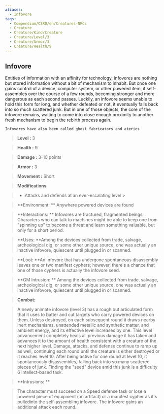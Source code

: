 ```yaml
---
aliases:
  - Infovore
tags:
  - Compendium/CSRD/en/Creatures-NPCs
  - Creature
  - Creature/Kind/Creature
  - Creature/Level/3
  - Creature/Armor/3
  - Creature/Health/9
---
```

    
      
## Infovore      
Entities of information with an affinity for technology, infovores are nothing but stored information without a bit of mechanism to inhabit. But once one gains control of a device, computer system, or other powered item, it self-assembles over the course of a few rounds, becoming stronger and more dangerous as each second passes. Luckily, an infovore seems unable to hold this form for long, and whether defeated or not, it eventually falls back into so much scattered junk. But in one of those objects, the core of the infovore remains, waiting to come into close enough proximity to another fresh mechanism to begin the rebirth process again.     
	Infovores have also been called ghost fabricators and aterics      
    
      
> **Level :** 3      
> **Health :** 9      
> **Damage :** 3-10 points      
> **Armor :** 3      
> **Movement :** Short      
> **Modifications**      
>- Attacks and defends at an ever-escalating level >    
>      
> **Environment: ** Anywhere powered devices are found      
> **Interactions: ** Infovores are fractured, fragmented beings. Characters who can talk to machines might be able to keep one from "spinning up" to become a threat and learn something valuable, but only for a short period.      
> **Uses: **Among the devices collected from trade, salvage, archeological dig, or some other unique source, one was actually an inactive infovore, quiescent until plugged in or scanned.      
> **Loot: **An infovore that has undergone spontaneous disassembly leaves one or two manifest cyphers; however, there's a chance that one of those cyphers is actually the infovore seed.      
> **GM Intrusion: ** Among the devices collected from trade, salvage, archeological dig, or some other unique source, one was actually an inactive infovore, quiescent until plugged in or scanned.      
    
> **Combat:**     
> A newly animate infovore (level 3) has a rough but articulated form that it uses to batter and cut targets who carry powered devices on them. Unless destroyed, on each subsequent round it draws nearby inert mechanisms, unattended metallic and synthetic matter, and ambient energy, and its effective level increases by one. This level advancement completely heals all previous damage it has taken and advances it to the amount of health consistent with a creature of the next higher level. Damage, attacks, and defense continue to ramp up as well, continuing each round until the creature is either destroyed or it reaches level 10. After being active for one round at level 10, it spontaneously disassembles, falling back into so many scattered pieces of junk. Finding the "seed" device amid this junk is a difficulty 6 Intellect-based task.      
      
    
> **Intrusions: **     
> The character must succeed on a Speed defense task or lose a powered piece of equipment (an artifact) or a manifest cypher as it's pulledinto the self-assembling infovore. The infovore gains an additional attack each round.      
